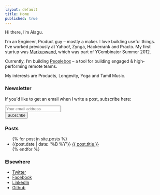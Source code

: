 ```yaml
---
layout: default
title: Home
published: true
---
```


Hi there, I’m Alagu.

I’m an Engineer, Product guy – mostly a maker. I love building useful things. I’ve worked previously at Yahoo!, Zynga, Hackerrank and Practo. My first startup was [Markupwand](https://techcrunch.com/2012/08/17/markupwand), which was part of YCombinator Summer 2012.

Currently, I’m building [Peoplebox](https://www.peoplebox.ai) – a tool for building engaged & high-performing remote teams.

My interests are Products, Longevity, Yoga and Tamil Music.

### Newsletter

If you'd like to get an email when I write a post, subscribe here:

<div id="revue-embed">
  <form action="https://www.getrevue.co/profile/alagu/add_subscriber" method="post" id="revue-form" name="revue-form"  target="_blank">
    <div class="revue-form-wrap">
      <div class="revue-form-group">
        <input class="revue-form-field form-control" placeholder="Your email address" type="email" name="member[email]" id="member_email">
      </div>
      <div class="revue-form-actions">
        <input type="submit" value="Subscribe" class="btn btn-default" name="member[subscribe]" id="member_submit">
      </div>
    </div>
  </form>
</div>

### Posts

<ul>
  {% for post in site.posts %}
    <li>
      <span>{{post.date | date: '%B %Y'}}</span>
      <a href="{{ post.url }}">{{ post.title }}</a>
    </li>
  {% endfor %}
</ul>

### Elsewhere

- [Twitter](http://twitter.com/alagu)
- [Facebook](http://facebook.com/alagu)
- [LinkedIn](https://www.linkedin.com/in/alagu2/)
- [Github](https://github.com/alagu)
